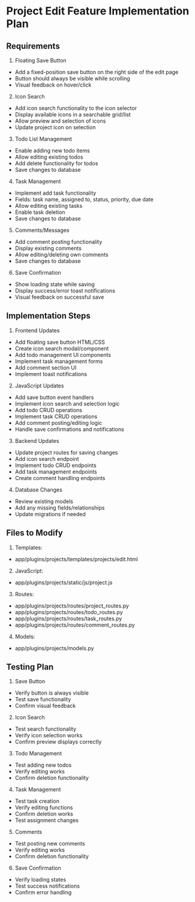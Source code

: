# Project Edit Feature Implementation Plan

## Requirements

1. Floating Save Button
- Add a fixed-position save button on the right side of the edit page
- Button should always be visible while scrolling
- Visual feedback on hover/click

2. Icon Search
- Add icon search functionality to the icon selector
- Display available icons in a searchable grid/list
- Allow preview and selection of icons
- Update project icon on selection

3. Todo List Management
- Enable adding new todo items
- Allow editing existing todos
- Add delete functionality for todos
- Save changes to database

4. Task Management
- Implement add task functionality
- Fields: task name, assigned to, status, priority, due date
- Allow editing existing tasks
- Enable task deletion
- Save changes to database

5. Comments/Messages
- Add comment posting functionality
- Display existing comments
- Allow editing/deleting own comments
- Save changes to database

6. Save Confirmation
- Show loading state while saving
- Display success/error toast notifications
- Visual feedback on successful save

## Implementation Steps

1. Frontend Updates
- Add floating save button HTML/CSS
- Create icon search modal/component
- Add todo management UI components
- Implement task management forms
- Add comment section UI
- Implement toast notifications

2. JavaScript Updates
- Add save button event handlers
- Implement icon search and selection logic
- Add todo CRUD operations
- Implement task CRUD operations
- Add comment posting/editing logic
- Handle save confirmations and notifications

3. Backend Updates
- Update project routes for saving changes
- Add icon search endpoint
- Implement todo CRUD endpoints
- Add task management endpoints
- Create comment handling endpoints

4. Database Changes
- Review existing models
- Add any missing fields/relationships
- Update migrations if needed

## Files to Modify

1. Templates:
- app/plugins/projects/templates/projects/edit.html

2. JavaScript:
- app/plugins/projects/static/js/project.js

3. Routes:
- app/plugins/projects/routes/project_routes.py
- app/plugins/projects/routes/todo_routes.py
- app/plugins/projects/routes/task_routes.py
- app/plugins/projects/routes/comment_routes.py

4. Models:
- app/plugins/projects/models.py

## Testing Plan

1. Save Button
- Verify button is always visible
- Test save functionality
- Confirm visual feedback

2. Icon Search
- Test search functionality
- Verify icon selection works
- Confirm preview displays correctly

3. Todo Management
- Test adding new todos
- Verify editing works
- Confirm deletion functionality

4. Task Management
- Test task creation
- Verify editing functions
- Confirm deletion works
- Test assignment changes

5. Comments
- Test posting new comments
- Verify editing works
- Confirm deletion functionality

6. Save Confirmation
- Verify loading states
- Test success notifications
- Confirm error handling
